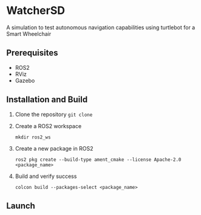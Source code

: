 # WatcherSD

A simulation to test autonomous navigation capabilities using turtlebot for a Smart Wheelchair


## Prerequisites
- ROS2
- RViz
- Gazebo

## Installation and Build
1. Clone the repository
   `git clone`
   
3. Create a ROS2 workspace

   `mkdir ros2_ws`
   
5. Create a new package in ROS2

   `ros2 pkg create --build-type ament_cmake --license Apache-2.0 <package_name>`
   
7. Build and verify success

   `colcon build --packages-select <package_name>`

## Launch
